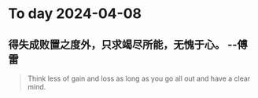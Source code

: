 
# To day 2024-04-08


## 得失成败置之度外，只求竭尽所能，无愧于心。 --傅雷
> Think less of gain and loss as long as you go all out and have a clear mind.

    